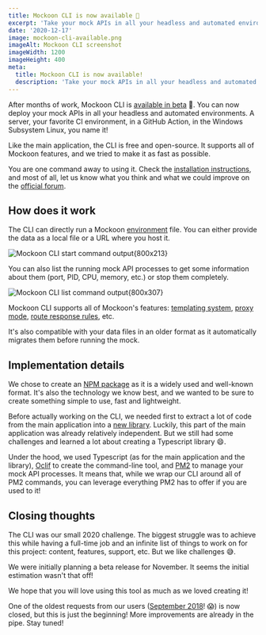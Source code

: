 ```yaml
---
title: Mockoon CLI is now available 🥳
excerpt: 'Take your mock APIs in all your headless and automated environments with the new CLI: servers, CI, GitHub Action, WSL, etc.'
date: '2020-12-17'
image: mockoon-cli-available.png
imageAlt: Mockoon CLI screenshot
imageWidth: 1200
imageHeight: 400
meta:
  title: Mockoon CLI is now available!
  description: 'Take your mock APIs in all your headless and automated environments with the new CLI: servers, CI, GitHub Action, WSL, etc.'
---
```


After months of work, Mockoon CLI is [available in beta](https://github.com/mockoon/mockoon/blob/main/packages/cli) 🚀. You can now deploy your mock APIs in all your headless and automated environments. A server, your favorite CI environment, in a GitHub Action, in the Windows Subsystem Linux, you name it!

Like the main application, the CLI is free and open-source. It supports all of Mockoon features, and we tried to make it as fast as possible.

You are one command away to using it. Check the [installation instructions](https://github.com/mockoon/mockoon/blob/main/packages/cli#installation), and most of all, let us know what you think and what we could improve on the [official forum](https://github.com/mockoon/mockoon/discussions).

## How does it work

The CLI can directly run a Mockoon [environment](docs:mockoon-data-files/sharing-mock-api-files) file. You can either provide the data as a local file or a URL where you host it.

![Mockoon CLI start command output{800x213}](/images/blog/cli-available/cli-mockoon-start.png)

You can also list the running mock API processes to get some information about them (port, PID, CPU, memory, etc.) or stop them completely.

![Mockoon CLI list command output{800x307}](/images/blog/cli-available/cli-mockoon-list.png)

Mockoon CLI supports all of Mockoon's features: [templating system](https://mockoon.com/docs/latest/templating/overview/), [proxy mode](https://mockoon.com/docs/latest/proxy-mode/), [route response rules](https://mockoon.com/docs/latest/route-responses/dynamic-rules/), etc.

It's also compatible with your data files in an older format as it automatically migrates them before running the mock.

## Implementation details

We chose to create an [NPM package](https://www.npmjs.com/package/@mockoon/cli) as it is a widely used and well-known format. It's also the technology we know best, and we wanted to be sure to create something simple to use, fast and lightweight.

Before actually working on the CLI, we needed first to extract a lot of code from the main application into a [new library](https://github.com/mockoon/mockoon/blob/main/packages/commons). Luckily, this part of the main application was already relatively independent. But we still had some challenges and learned a lot about creating a Typescript library 😄.

Under the hood, we used Typescript (as for the main application and the library), [Oclif](https://oclif.io/) to create the command-line tool, and [PM2](https://pm2.keymetrics.io/docs/usage/pm2-api/) to manage your mock API processes.
It means that, while we wrap our CLI around all of PM2 commands, you can leverage everything PM2 has to offer if you are used to it!

## Closing thoughts

The CLI was our small 2020 challenge. The biggest struggle was to achieve this while having a full-time job and an infinite list of things to work on for this project: content, features, support, etc. But we like challenges 😅.

We were initially planning a beta release for November. It seems the initial estimation wasn't that off!

We hope that you will love using this tool as much as we loved creating it!

One of the oldest requests from our users ([September 2018](https://github.com/mockoon/cli/issues/1)! 😱) is now closed, but this is just the beginning! More improvements are already in the pipe. Stay tuned!
